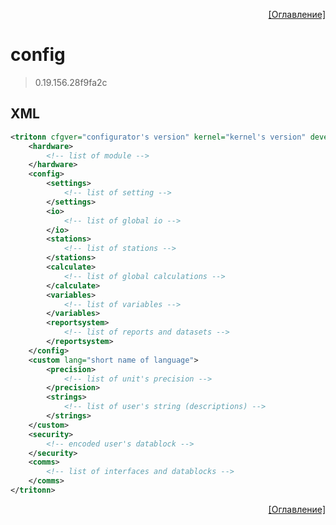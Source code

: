 <p align='right'><a href='index.html'>[Оглавление]</a></p>

# config
> 0.19.156.28f9fa2c
## XML
````xml
<tritonn cfgver="configurator's version" kernel="kernel's version" development="text" name="text" hash="config's hash">
	<hardware>
		<!-- list of module -->
	</hardware>
	<config>
		<settings>
			<!-- list of setting -->
		</settings>
		<io>
			<!-- list of global io -->
		</io>
		<stations>
			<!-- list of stations -->
		</stations>
		<calculate>
			<!-- list of global calculations -->
		</calculate>
		<variables>
			<!-- list of variables -->
		</variables>
		<reportsystem>
			<!-- list of reports and datasets -->
		</reportsystem>
	</config>
	<custom lang="short name of language">
		<precision>
			<!-- list of unit's precision -->
		</precision>
		<strings>
			<!-- list of user's string (descriptions) -->
		</strings>
	</custom>
	<security>
		<!-- encoded user's datablock -->
	</security>
	<comms>
		<!-- list of interfaces and datablocks -->
	</comms>
</tritonn>
````

<p align='right'><a href='index.html'>[Оглавление]</a></p>

